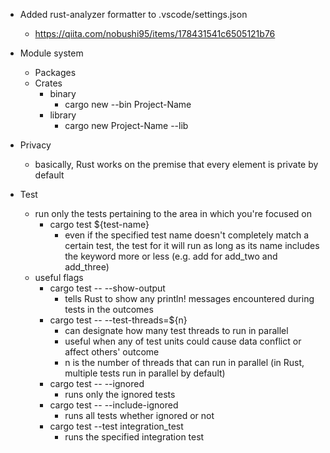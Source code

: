 - Added rust-analyzer formatter to .vscode/settings.json

  - https://qiita.com/nobushi95/items/178431541c6505121b76

- Module system

  - Packages
  - Crates
    - binary
      - cargo new --bin Project-Name
    - library
      - cargo new Project-Name --lib

- Privacy

  - basically, Rust works on the premise that every element is private by default

- Test
  - run only the tests pertaining to the area in which you're focused on
    - cargo test ${test-name}
      - even if the specified test name doesn't completely match a certain test, the test for it will run as long as its name includes the keyword more or less (e.g. add for add_two and add_three)
  - useful flags
    - cargo test -- --show-output
      - tells Rust to show any println! messages encountered during tests in the outcomes
    - cargo test -- --test-threads=${n}
      - can designate how many test threads to run in parallel
      - useful when any of test units could cause data conflict or affect others' outcome
      - n is the number of threads that can run in parallel (in Rust, multiple tests run in parallel by default)
    - cargo test -- --ignored
      - runs only the ignored tests
    - cargo test -- --include-ignored
      - runs all tests whether ignored or not
    - cargo test --test integration_test
      - runs the specified integration test

